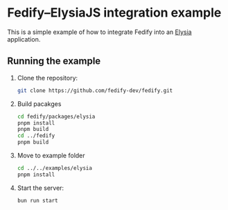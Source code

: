 Fedify–ElysiaJS integration example
===================================

This is a simple example of how to integrate Fedify into an [Elysia]
application.

[Elysia]: https://elysiajs.com/


Running the example
-------------------

 1. Clone the repository:

    ~~~~ sh
    git clone https://github.com/fedify-dev/fedify.git
    ~~~~

 2. Build pacakges

    ~~~~ sh
    cd fedify/packages/elysia
    pnpm install
    pnpm build
    cd ../fedify
    pnpm build
    ~~~~

 3. Move to example folder

    ~~~~ sh
    cd ../../examples/elysia
    pnpm install
    ~~~~

 4. Start the server:

    ~~~~ sh
    bun run start
    ~~~~
